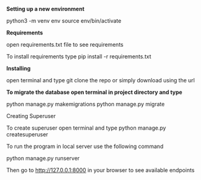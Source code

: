 **Setting up a new environment**

python3 -m venv env
source env/bin/activate


**Requirements**

open requirements.txt file to see requirements

To install requirements type
pip install -r requirements.txt

**Installing**

open terminal and type
git clone the repo or simply download using the url 

**To migrate the database open terminal in project directory and type**

python manage.py makemigrations
python manage.py migrate

Creating Superuser

To create superuser open terminal and type
python manage.py createsuperuser

To run the program in local server use the following command

python manage.py runserver

Then go to http://127.0.0.1:8000 in your browser to see available endpoints
